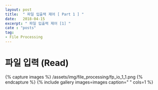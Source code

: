 ```yaml
---
layout: post
title:  " 파일 입출력 제어 [ Part 1 ] "
date:   2018-04-15
excerpt: " 파일 입출력 제어 [1] "
cate : "posts"
tag:
- File Processing
---
```



# 파일 입력 (Read)

{% capture images %}
    /assets/img/file_processing/fp_io_1_1.png
{% endcapture %}
{% include gallery images=images caption=" " cols=1 %}